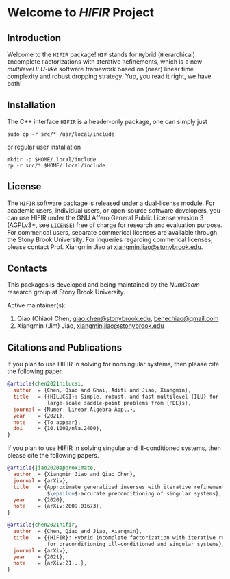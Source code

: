 # Welcome to *HIFIR* Project #

## Introduction ##

Welcome to the `HIFIR` package! `HIF` stands for `H`ybrid (`H`ierarchical) `I`ncomplete `F`actorizations with `I`terative `R`efinements, which is a new *multilevel ILU-like* software framework based on (near) linear time complexity and robust dropping strategy. Yup, you read it right, we have both!

## Installation ##

The C++ interface `HIFIR` is a header-only package, one can simply just

```console
sudo cp -r src/* /usr/local/include
```

or regular user installation

```console
mkdir -p $HOME/.local/include
cp -r src/* $HOME/.local/include
```

## License ##

The `HIFIR` software package is released under a dual-license module. For academic users, individual users, or open-source software developers, you can use HIFIR under the GNU Affero General Public License version 3 (AGPLv3+, see [`LICENSE`](./LICENSE)) free of charge for research and evaluation purpose. For commerical users, separate commerical licenses are available through the Stony Brook University. For inqueries regarding commerical licenses, please contact Prof. Xiangmin Jiao at xiangmin.jiao@stonybrook.edu.
## Contacts ##

This packages is developed and being maintained by the *NumGeom* research group at Stony Brook University.

Active maintainer(s):

1. Qiao (Chiao) Chen, <qiao.chen@stonybrook.edu>, <benechiao@gmail.com>
2. Xiangmin (Jim) Jiao, <xiangmin.jiao@stonybrook.edu>

## Citations and Publications ##

If you plan to use HIFIR in solving for nonsingular systems, then please cite the following paper.

```bibtex
@article{chen2021hilucsi,
  author  = {Chen, Qiao and Ghai, Aditi and Jiao, Xiangmin},
  title   = {{HILUCSI}: Simple, robust, and fast multilevel {ILU} for
             large-scale saddle-point problems from {PDE}s},
  journal = {Numer. Linear Algebra Appl.},
  year    = {2021},
  note    = {To appear},
  doi     = {10.1002/nla.2400},
}
```

If you plan to use HIFIR in solving singular and ill-conditioned systems, then
please cite the following papers.

```bibtex
@article{jiao2020approximate,
  author  = {Xiangmin Jiao and Qiao Chen},
  journal = {arXiv},
  title   = {Approximate generalized inverses with iterative refinement for
             $\epsilon$-accurate preconditioning of singular systems},
  year    = {2020},
  note    = {arXiv:2009.01673},
}
```

```bibtex
@article{chen2021hifir,
  author  = {Chen, Qiao and Jiao, Xiangmin},
  title   = {{HIFIR}: Hybrid incomplete factorization with iterative refinement
             for preconditioning ill-conditioned and singular systems},
  journal = {arXiv},
  year    = {2021},
  note    = {arXiv:21...},
}
```
